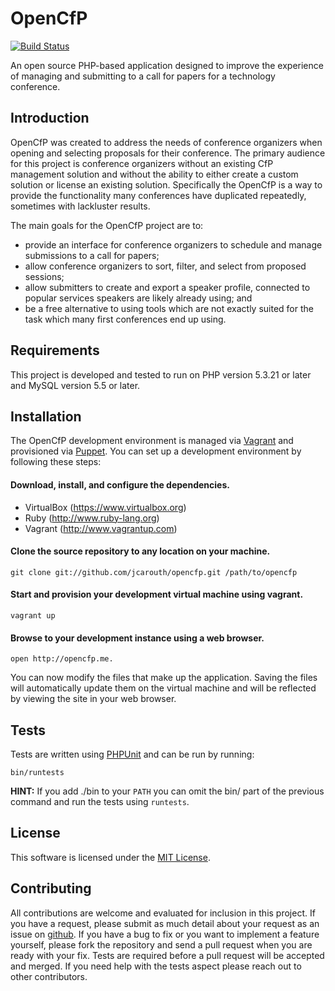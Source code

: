 OpenCfP
=======

[![Build Status](https://travis-ci.org/jcarouth/opencfp.png?branch=master)](https://travis-ci.org/jcarouth/opencfp)

An open source PHP-based application designed to improve the experience of managing and submitting to a call for papers for a technology conference.

## Introduction

OpenCfP was created to address the needs of conference organizers when opening and selecting proposals for their conference. The primary audience for this project is conference organizers without an existing CfP management solution and without the ability to either create a custom solution or license an existing solution. Specifically the OpenCfP is a way to provide the functionality many conferences have duplicated repeatedly, sometimes with lackluster results.

The main goals for the OpenCfP project are to:

 * provide an interface for conference organizers to schedule and manage submissions to a call for papers;
 * allow conference organizers to sort, filter, and select from proposed sessions;
 * allow submitters to create and export a speaker profile, connected to popular services speakers are likely already using; and
 * be a free alternative to using tools which are not exactly suited for the task which many first conferences end up using.

## Requirements

This project is developed and tested to run on PHP version 5.3.21 or later and MySQL version 5.5 or later.

## Installation

The OpenCfP development environment is managed via [Vagrant](http://www.vagrantup.com/) and provisioned via [Puppet](http://puppetlabs.com/). You can set up a development environment by following these steps:

#### Download, install, and configure the dependencies.

  * VirtualBox (https://www.virtualbox.org)
  * Ruby (http://www.ruby-lang.org)
  * Vagrant (http://www.vagrantup.com)

#### Clone the source repository to any location on your machine.

```
git clone git://github.com/jcarouth/opencfp.git /path/to/opencfp
```

#### Start and provision your development virtual machine using vagrant.

```
vagrant up
```

#### Browse to your development instance using a web browser.

```
open http://opencfp.me.
```

You can now modify the files that make up the application. Saving the files will automatically update them on the virtual machine and will be reflected by viewing the site in your web browser.

## Tests

Tests are written using [PHPUnit](https://github.com/sebastianbergmann/phpunit) and can be run by running:

```
bin/runtests
```

**HINT:** If you add ./bin to your `PATH` you can omit the bin/ part of the previous command and run the tests using `runtests`.

## License

This software is licensed under the [MIT License](LICENSE).

## Contributing

All contributions are welcome and evaluated for inclusion in this project. If you have a request, please submit as much detail about your request as an issue on [github](http://github.com/jcarouth/opencfp). If you have a bug to fix or you want to implement a feature yourself, please fork the repository and send a pull request when you are ready with your fix. Tests are required before a pull request will be accepted and merged. If you need help with the tests aspect please reach out to other contributors.

